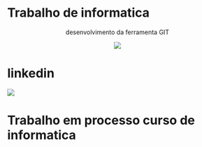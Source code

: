 # Trabalho de informatica
<p align="center">
  desenvolvimento da ferramenta GIT
  
<p align="center">
 <img src="https://media.brainly.com.br/image/rs:fill/w:1080/q:75/plain/https://pt-static.z-dn.net/files/d3e/bf03c9b430b9be289f91f216052aa7d6.jpg"/>
</p>


  
# linkedin
 [<img src="https://www.meupositivo.com.br/doseujeito/wp-content/uploads/2020/09/linkedin.jpg"/>](https://www.linkedin.com/in/pedro-augusto-97078b287/)
  

  # Trabalho em processo curso de informatica 

